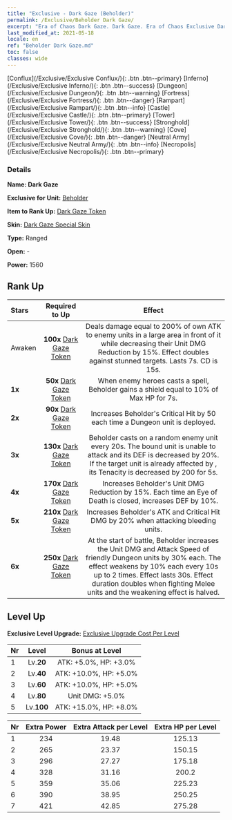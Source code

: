```yaml
---
title: "Exclusive - Dark Gaze (Beholder)"
permalink: /Exclusive/Beholder Dark Gaze/
excerpt: "Era of Chaos Dark Gaze. Dark Gaze. Era of Chaos Exclusive Dark Gaze. Beholder Exclusive."
last_modified_at: 2021-05-18
locale: en
ref: "Beholder Dark Gaze.md"
toc: false
classes: wide
---
```

 [Conflux](/Exclusive/Exclusive Conflux/){: .btn .btn--primary} [Inferno](/Exclusive/Exclusive Inferno/){: .btn .btn--success} [Dungeon](/Exclusive/Exclusive Dungeon/){: .btn .btn--warning} [Fortress](/Exclusive/Exclusive Fortress/){: .btn .btn--danger} [Rampart](/Exclusive/Exclusive Rampart/){: .btn .btn--info} [Castle](/Exclusive/Exclusive Castle/){: .btn .btn--primary} [Tower](/Exclusive/Exclusive Tower/){: .btn .btn--success} [Stronghold](/Exclusive/Exclusive Stronghold/){: .btn .btn--warning} [Cove](/Exclusive/Exclusive Cove/){: .btn .btn--danger} [Neutral Army](/Exclusive/Exclusive Neutral Army/){: .btn .btn--info} [Necropolis](/Exclusive/Exclusive Necropolis/){: .btn .btn--primary} 

### Details
 **Name: Dark Gaze** 

 **Exclusive for Unit:** [Beholder](/units/Beholder/) 

 **Item to Rank Up:** [Dark Gaze Token](/Items/con_990/)

 **Skin:** [Dark Gaze Special Skin](/Items/con_658/)

 **Type:** Ranged

 **Open:** -

 **Power:** 1560

## Rank Up

  |     Stars    |  Required to Up | Effect |
  |:-------------|:---------------:|:---------------:|
  |  Awaken  | **100x** [Dark Gaze Token](/Items/con_990/) | <Darksight> Deals damage equal to 200% of own ATK to enemy units in a large area in front of it while decreasing their Unit DMG Reduction by 15%. Effect doubles against stunned targets. Lasts 7s. CD is 15s. |
  | **1x** <i class="fas fa-star"/> | **50x** [Dark Gaze Token](/Items/con_990/) | When enemy heroes casts a spell, Beholder gains a shield equal to 10% of Max HP for 7s. |
  | **2x** <i class="fas fa-star"/> | **90x** [Dark Gaze Token](/Items/con_990/) | Increases Beholder's Critical Hit by 50 each time a Dungeon unit is deployed. |
  | **3x** <i class="fas fa-star"/> | **130x** [Dark Gaze Token](/Items/con_990/) | Beholder casts <Umbral Bind> on a random enemy unit every 20s. The bound unit is unable to attack and its DEF is decreased by 20%. If the target unit is already affected by <Mind Control>, its Tenacity is decreased by 200 for 5s. |
  | **4x** <i class="fas fa-star"/> | **170x** [Dark Gaze Token](/Items/con_990/) | Increases Beholder's Unit DMG Reduction by 15%. Each time an Eye of Death is closed, increases DEF by 10%. |
  | **5x** <i class="fas fa-star"/> | **210x** [Dark Gaze Token](/Items/con_990/) | Increases Beholder's ATK and Critical Hit DMG by 20% when attacking bleeding units. |
  | **6x** <i class="fas fa-star"/> | **250x** [Dark Gaze Token](/Items/con_990/) | <Unseen Blessing> At the start of battle, Beholder increases the Unit DMG and Attack Speed of friendly Dungeon units by 30% each. The effect weakens by 10% each every 10s up to 2 times. Effect lasts 30s. Effect duration doubles when fighting Melee units and the weakening effect is halved. |


## Level Up
 **Exclusive Level Upgrade:** [Exclusive Upgrade Cost Per Level](/Exclusive/ExclusiveUpgradeCostPerLevel/)

  |  Nr  |   Level  | Bonus at Level |
  |:-----|:--------:|:--------------:|
  | 1 | Lv.**20** | ATK: +5.0%, HP: +3.0% |
  | 2 | Lv.**40** | ATK: +10.0%, HP: +5.0% |
  | 3 | Lv.**60** | ATK: +10.0%, HP: +5.0% |
  | 4 | Lv.**80** | Unit DMG: +5.0% |
  | 5 | Lv.**100** | ATK: +15.0%, HP: +8.0% |


  |  Nr  |  Extra Power | Extra Attack per Level | Extra HP per Level |
  |:-----|:--------:|:--------:|:--------:|
  | 1 | 234 | 19.48 | 125.13 |
  | 2 | 265 | 23.37 | 150.15 |
  | 3 | 296 | 27.27 | 175.18 |
  | 4 | 328 | 31.16 | 200.2 |
  | 5 | 359 | 35.06 | 225.23 |
  | 6 | 390 | 38.95 | 250.25 |
  | 7 | 421 | 42.85 | 275.28 |


